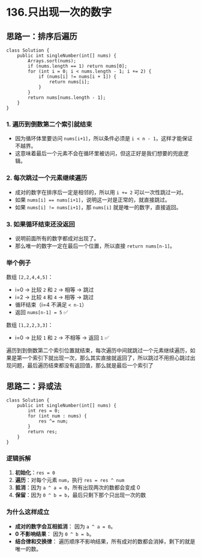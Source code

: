 # 136.只出现一次的数字

## 思路一：排序后遍历

```
class Solution {
    public int singleNumber(int[] nums) {
        Arrays.sort(nums);
        if (nums.length == 1) return nums[0];
        for (int i = 0; i < nums.length - 1; i += 2) {
            if (nums[i] != nums[i + 1]) {
                return nums[i];
            }
        }
        return nums[nums.length - 1]; 
    }
}

```

### 1. 遍历到倒数第二个索引就结束

- 因为循环体里要访问 `nums[i+1]`，所以条件必须是 `i < n - 1`，这样才能保证不越界。
- 这意味着最后一个元素不会在循环里被访问，但这正好是我们想要的兜底逻辑。

### 2. 每次跳过一个元素继续遍历

- 成对的数字在排序后一定是相邻的，所以用 `i += 2` 可以一次性跳过一对。
- 如果 `nums[i] == nums[i+1]`，说明这一对是正常的，就直接跳过。
- 如果 `nums[i] != nums[i+1]`，那 `nums[i]` 就是唯一的数字，直接返回。

### 3. 如果循环结束还没返回

- 说明前面所有的数字都成对出现了。
- 那么唯一的数字一定在最后一个位置，所以直接 `return nums[n-1]`。

### 举个例子

数组 `[2,2,4,4,5]`：

- i=0 → 比较 `2` 和 `2` → 相等 → 跳过
- i=2 → 比较 `4` 和 `4` → 相等 → 跳过
- 循环结束（i=4 不满足 `< n-1`）
- 返回 `nums[n-1] = 5` ✅

数组 `[1,2,2,3,3]`：

- i=0 → 比较 `1` 和 `2` → 不相等 → 返回 `1` ✅

遍历到到倒数第二个索引位置就结束，每次遍历中间就跳过一个元素继续遍历，如果是第一个索引下就出现一次，那么其实直接就返回了，所以跳过不用担心跳过出现问题，最后遍历结束都没有返回值，那么就是最后一个索引了

## 思路二：异或法

```
class Solution {
    public int singleNumber(int[] nums) {
        int res = 0;
        for (int num : nums) {
            res ^= num;
        }
        return res;
    }
}

```

### 逻辑拆解

1. **初始化**：`res = 0`
2. **遍历**：对每个元素 `num`，执行 `res = res ^ num`
3. **抵消**：因为 `a ^ a = 0`，所有出现两次的数都会变成 0
4. **保留**：因为 `0 ^ b = b`，最后只剩下那个只出现一次的数

### 为什么这样成立

- **成对的数字会互相抵消**： 因为 `a ^ a = 0`。
- **0 不影响结果**： 因为 `0 ^ b = b`。
- **结合律和交换律**： 遍历顺序不影响结果，所有成对的数都会消掉，剩下的就是唯一的数。